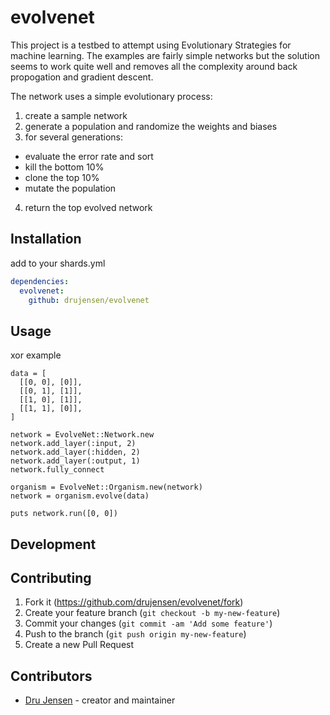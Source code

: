 # evolvenet

This project is a testbed to attempt using Evolutionary Strategies for machine learning.  The examples are fairly simple networks but the solution seems to work quite well and removes all the complexity around back propogation and gradient descent.

The network uses a simple evolutionary process:
1. create a sample network
2. generate a population and randomize the weights and biases
3. for several generations:
  - evaluate the error rate and sort
  - kill the bottom 10%
  - clone the top 10%
  - mutate the population
4. return the top evolved network

## Installation

add to your shards.yml
```yaml
dependencies:
  evolvenet:
    github: drujensen/evolvenet
```

## Usage

xor example
```
data = [
  [[0, 0], [0]],
  [[0, 1], [1]],
  [[1, 0], [1]],
  [[1, 1], [0]],
]

network = EvolveNet::Network.new
network.add_layer(:input, 2)
network.add_layer(:hidden, 2)
network.add_layer(:output, 1)
network.fully_connect

organism = EvolveNet::Organism.new(network)
network = organism.evolve(data)

puts network.run([0, 0])
```

## Development


## Contributing

1. Fork it (<https://github.com/drujensen/evolvenet/fork>)
2. Create your feature branch (`git checkout -b my-new-feature`)
3. Commit your changes (`git commit -am 'Add some feature'`)
4. Push to the branch (`git push origin my-new-feature`)
5. Create a new Pull Request

## Contributors

- [Dru Jensen](https://github.com/drujensen) - creator and maintainer
